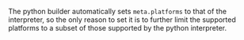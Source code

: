 The python builder automatically sets `meta.platforms` to that of the interpreter, so the only reason to set it is to further limit the supported platforms to a subset of those supported by the python interpreter.
